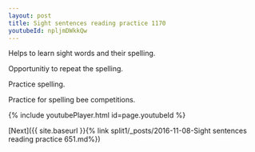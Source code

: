```yaml
---
layout: post
title: Sight sentences reading practice 1170
youtubeId: npljmDWkkQw
---
```

 
 
Helps to learn sight words and their spelling.

Opportunitiy to repeat the spelling. 

Practice spelling. 
 
Practice for spelling bee competitions. 
 
{% include youtubePlayer.html id=page.youtubeId %}
 
 

[Next]({{ site.baseurl }}{% link  split1/_posts/2016-11-08-Sight sentences reading practice 651.md%})
 
